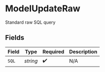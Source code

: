 # ModelUpdateRaw

Standard raw SQL query


## Fields

| Field              | Type               | Required           | Description        |
| ------------------ | ------------------ | ------------------ | ------------------ |
| `SQL`              | *string*           | :heavy_check_mark: | N/A                |